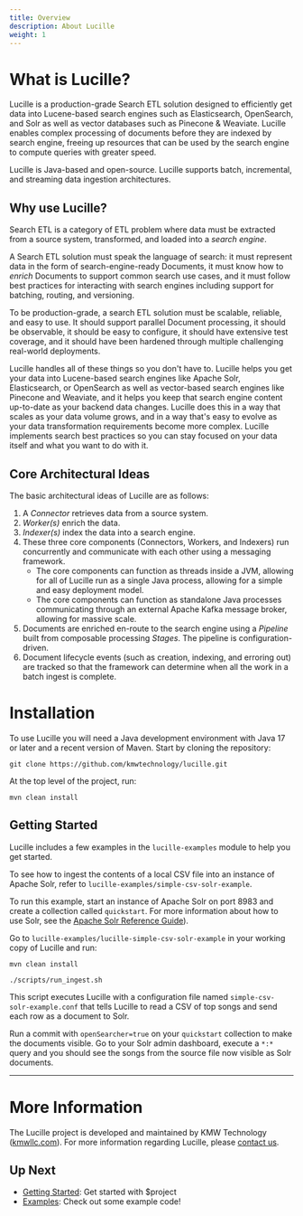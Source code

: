 ```yaml
---
title: Overview
description: About Lucille
weight: 1
---
```


# What is Lucille?

Lucille is a production-grade Search ETL solution designed to efficiently get data into Lucene-based search engines such as Elasticsearch, OpenSearch, and Solr as well as vector databases such as Pinecone & Weaviate.  Lucille enables complex processing of documents before they are indexed by search engine, freeing up resources that can be used by the search engine to compute queries with greater speed.

Lucille is Java-based and open-source. Lucille supports batch, incremental, and streaming data ingestion architectures.

## Why use Lucille?
Search ETL is a category of ETL problem where data must be extracted from a source system, transformed, and loaded into a *search engine*.

A Search ETL solution must speak the language of search: it must represent data in the form of search-engine-ready Documents, it must know how to *enrich* Documents to support common search use cases, and it must follow best practices for interacting with search engines including support for batching, routing, and versioning.

To be production-grade, a search ETL solution must be scalable, reliable, and easy to use. It should support parallel Document processing, it should be observable, it should be easy to configure, it should have extensive test coverage, and it should have been hardened through multiple challenging real-world deployments.

Lucille handles all of these things so you don't have to. Lucille helps you get your data into Lucene-based search engines like Apache Solr, Elasticsearch, or OpenSearch as well as vector-based search engines like Pinecone and Weaviate, and it helps you keep that search engine content up-to-date as your backend data changes. Lucille does this in a way that scales as your data volume grows, and in a way that's easy to evolve as your data transformation requirements become more complex. Lucille implements search best practices so you can stay focused on your data itself and what you want to do with it.

## Core Architectural Ideas
The basic architectural ideas of Lucille are as follows:

1. A *Connector* retrieves data from a source system.
2. *Worker(s)* enrich the data.
3. *Indexer(s)* index the data into a search engine.
4. These three core components (Connectors, Workers, and Indexers) run concurrently and communicate with each other using a messaging framework.
    -  The core components can function as threads inside a JVM, allowing for all of Lucille run as a single Java process, allowing for a simple and easy deployment model.
    -  The core components can function as standalone Java processes communicating through an external Apache Kafka message broker, allowing for massive scale.
5. Documents are enriched en-route to the search engine using a *Pipeline* built from composable processing *Stages*. The pipeline is configuration-driven.
6. Document lifecycle events (such as creation, indexing, and erroring out) are tracked so that the framework can determine when all the work in a batch ingest is complete.


# Installation

To use Lucille you will need a Java development environment with Java 17 or later and a recent version of Maven. Start by cloning the repository:

`git clone https://github.com/kmwtechnology/lucille.git`

At the top level of the project, run:

`mvn clean install`


## Getting Started

Lucille includes a few examples in the `lucille-examples` module to help you get started.

To see how to ingest the contents of a local CSV file into an instance of Apache Solr, refer to `lucille-examples/simple-csv-solr-example`.

To run this example, start an instance of Apache Solr on port 8983 and create a collection called `quickstart`. For more information about how to use Solr, see the [Apache Solr Reference Guide](https://solr.apache.org/guide/solr/latest/getting-started/introduction.html)).

Go to `lucille-examples/lucille-simple-csv-solr-example` in your working copy of Lucille and run:

`mvn clean install`

`./scripts/run_ingest.sh`

This script executes Lucille with a configuration file named `simple-csv-solr-example.conf` that tells Lucille to read a CSV of top songs and send each row as a document to Solr.

Run a commit with `openSearcher=true` on your `quickstart` collection to make the documents visible. Go to your Solr admin dashboard, execute a `*:*` query and you should see the songs from the source file now visible as Solr documents.

---

# More Information

The Lucille project is developed and maintained by KMW Technology ([kmwllc.com](https://kmwllc.com/)).
For more information regarding Lucille, please [contact us](https://kmwllc.com/index.php/contact-us/).



## Up Next

* [Getting Started](/docs/getting-started/): Get started with $project
* [Examples](/docs/examples/): Check out some example code!

